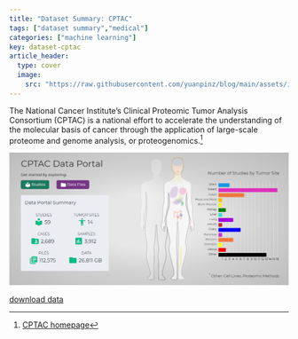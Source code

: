 ```yaml
---
title: "Dataset Summary: CPTAC"
tags: ["dataset summary","medical"]
categories: ["machine learning"]
key: dataset-cptac
article_header:
  type: cover
  image:
    src: "https://raw.githubusercontent.com/yuanpinz/blog/main/assets/images/posts/cptac-village-cropped.png"
---
```


The National Cancer Institute’s Clinical Proteomic Tumor Analysis Consortium (CPTAC) is a national effort to accelerate the understanding of the molecular basis of cancer through the application of large-scale proteome and genome analysis, or proteogenomics.[^1]

![image-20210929164935761](https://raw.githubusercontent.com/yuanpinz/blog/main/assets/images/posts/image-20210929164935761.png)





[^1]: [CPTAC homepage](https://proteomics.cancer.gov/programs/cptac)

[download data](https://cptac-data-portal.georgetown.edu/)


